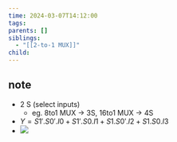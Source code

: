 ```yaml
---
time: 2024-03-07T14:12:00
tags: 
parents: []
siblings:
  - "[[2-to-1 MUX]]"
child:
---
```

## note
- 2 S (select inputs)
	- eg. 8to1 MUX -> 3S, 16to1 MUX -> 4S
- $Y = S1'.S0'.I0 + S1'.S0.I1 + S1.S0'.I2 + S1.S0.I3$
- ![](https://i.imgur.com/oIYKoo2.png)
